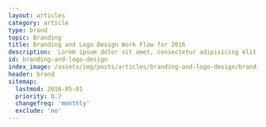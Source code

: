 ```yaml
---
layout: articles
category: article
type: brand
topic: Branding
title: Branding and Logo Design Work Flow for 2016
description:  Lorem ipsum dolor sit amet, consectetur adipisicing elit, sed do eiusmod tempor incididunt ut labore et dolore magna a ...
id: branding-and-logo-design
index_image: /assets/img/posts/articles/branding-and-logo-design/branding-and-logo-design.jpg
header: brand
sitemap:
  lastmod: 2016-05-01
  priority: 0.7
  changefreq: 'monthly'
  exclude: 'no'
---
```

